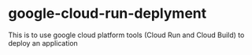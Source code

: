 # google-cloud-run-deplyment
This is to use google cloud platform tools (Cloud Run and Cloud Build) to deploy an application
